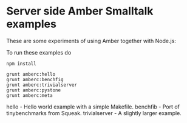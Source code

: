 Server side Amber Smalltalk examples 
====================================

These are some experiments of using Amber together with Node.js:

To run these examples do

    npm install

    grunt amberc:hello
    grunt amberc:benchfig
    grunt amberc:trivialserver
    grunt amberc:pystone
    grunt amberc:meta	


hello           - Hello world example with a simple Makefile.
benchfib        - Port of tinybenchmarks from Squeak.
trivialserver   - A slightly larger example.


